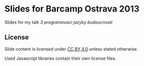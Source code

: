 # Slides for Barcamp Ostrava 2013

Slides for my talk *3 programovací jazyky budoucnosti*

## License

Slide content is licensed under [CC BY 4.0](https://creativecommons.org/licenses/by/4.0/) unless stated otherwise.

Used Javascript libraries contain their own license files.